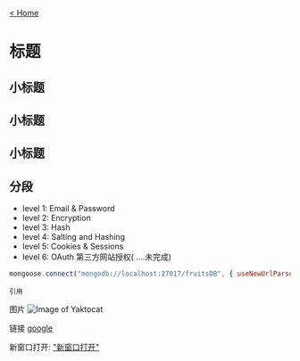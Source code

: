 [< Home](https://amanlikeair.github.io/Charles_SHI_Blog/)


# 标题


## 小标题

## 小标题

## 小标题

分段
------

- level 1: Email & Password
- level 2: Encryption
- level 3: Hash
- level 4: Salting and Hashing
- level 5: Cookies & Sessions
- level 6: OAuth 第三方网站授权( ....未完成)

```javascript
mongoose.connect("mongodb://localhost:27017/fruitsDB", { useNewUrlParser: true, useUnifiedTopology: true});
```

```
引用
```
图片
![Image of Yaktocat](https://octodex.github.com/images/yaktocat.png)

链接
[google](https://www.google.com)

新窗口打开: <a href="https://www.google.com" target="_blank">"新窗口打开"</a>


